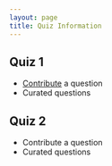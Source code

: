 ```yaml
---
layout: page
title: Quiz Information
---
```


## Quiz 1
- [Contribute](https://docs.google.com/forms/d/1UNvxtCZqBx5t1U298onEvyaaSQOtS0XZa27auoDySmc/viewform) a question
- Curated questions

## Quiz 2
- Contribute a question
- Curated questions
